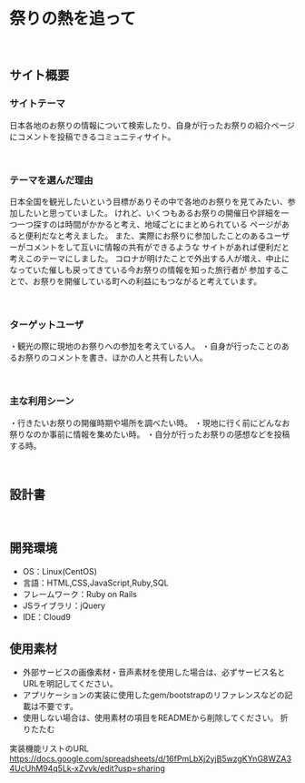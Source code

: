 # 祭りの熱を追って

​
## サイト概要
### サイトテーマ
日本各地のお祭りの情報について検索したり、自身が行ったお祭りの紹介ページにコメントを投稿できるコミュニティサイト。

​
### テーマを選んだ理由
日本全国を観光したいという目標がありその中で各地のお祭りを見てみたい、参加したいと思っていました。
けれど、いくつもあるお祭りの開催日や詳細を一つ一つ探すのは時間がかかると考え、地域ごとにまとめられている
ページがあると便利だなと考えました。
また、実際にお祭りに参加したことのあるユーザーがコメントをして互いに情報の共有ができるような
サイトがあれば便利だと考えこのテーマにしました。
コロナが明けたことで外出する人が増え、中止になっていた催しも戻ってきている今お祭りの情報を知った旅行者が
参加することで、お祭りを開催している町への利益にもつながると考えています。

​
### ターゲットユーザ
・観光の際に現地のお祭りへの参加を考えている人。
・自身が行ったことのあるお祭りのコメントを書き、ほかの人と共有したい人。

​
### 主な利用シーン
・行きたいお祭りの開催時期や場所を調べたい時。
・現地に行く前にどんなお祭りなのか事前に情報を集めたい時。
・自分が行ったお祭りの感想などを投稿する時。

​
## 設計書
<!--テーマを設定・提出する時点では不要です-->
​
## 開発環境
- OS：Linux(CentOS)
- 言語：HTML,CSS,JavaScript,Ruby,SQL
- フレームワーク：Ruby on Rails
- JSライブラリ：jQuery
- IDE：Cloud9
​
## 使用素材
- 外部サービスの画像素材・音声素材を使用した場合は、必ずサービス名とURLを明記してください。
- アプリケーションの実装に使用したgem/bootstrapのリファレンスなどの記載は不要です。
- 使用しない場合は、使用素材の項目をREADMEから削除してください。
折りたたむ

実装機能リストのURL
https://docs.google.com/spreadsheets/d/16fPmLbXj2yjB5wzgKYnG8WZA34UcUhM94q5Lk-xZvvk/edit?usp=sharing
